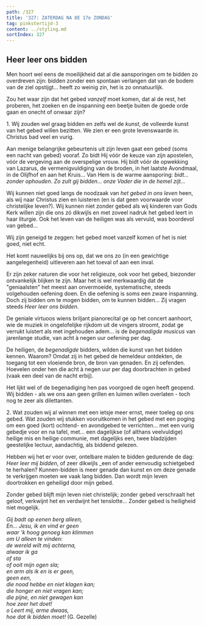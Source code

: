 ```yaml
---
path: /327
title: '327: ZATERDAG NA DE 17e ZONDAG'
tag: pinkstertijd-3
content: ../styling.md
sortIndex: 327
---
```


## Heer leer ons bidden

Men hoort wel eens de moeilijkheid dat al die aansporingen om te bidden zo overdreven zijn: bidden zonder een spontaan verlangen dat van de bodem van de ziel opstijgt... heeft zo weinig zin, het is zo onnatuurlijk.

Zou het waar zijn dat het gebed _vanzelf_ moet komen, dat al de rest, het proberen, het zoeken en de inspanning een beetje buiten de goede orde gaan en onecht of onwaar zijn?

1\. Wij zouden wel graag bidden en zelfs wel de _kunst_, de volleerde kunst van het gebed willen bezitten. We zien er een grote levenswaarde in. Christus bad veel en vurig.

Aan menige belangrijke gebeurtenis uit zijn leven gaat een gebed (soms een nacht van gebed) vooraf. Zo bidt Hij vóór de keuze van zijn apostelen, vóór de vergeving aan de overspelige vrouw. Hij bidt vóór de opwekking van Lazarus, de vermenigvuldiging van de broden, in het laatste Avondmaal, in de Olijfhof en aan het Kruis... Van Hem is de warme aansporing: _bidt... zonder ophouden_. _Zo zult gij bidden... onze Vader die in de hemel zijt..._

Wij kunnen niet goed langs de noodzaak van _het gebed in ons leven_ heen, als wij naar Christus zien en luisteren (en is dat geen voorwaarde voor christelijke leven?). Wij kunnen niet zonder gebed als wij kinderen van Gods Kerk willen zijn die ons zó dikwijls en met zoveel nadruk het gebed leert in haar liturgie. Ook het leven van de heiligen was als vervuld, was boordevol van gebed...

Wij zijn geneigd te zeggen: het gebed moet vanzelf komen of het is niet goed, niet echt.

Het komt nauwelijks bij ons op, dat we ons zo (in een gewichtige aangelegenheid) uitleveren aan het toeval of aan een inval.

Er zijn zeker naturen die voor het religieuze, ook voor het gebed, biezonder ontvankelijk blijken te zijn. Maar het is wel merkwaardig dat de "geniaalsten" het meest aan onvermoeide, systematische, steeds volgehouden oefening doen. En die oefening is soms een zware inspanning. Doch zij bidden om te mogen bidden, om te kunnen bidden... Zij vragen steeds _Heer leer ons bidden_.

De geniale virtuoos wiens briljant pianorecital ge op het concert aanhoort, wie de muziek in ongelofelijke rijkdom uit de vingers stroomt, zodat ge verrukt luistert als met ingehouden adem... is de _begenadigde musicus_ van jarenlange studie, van acht à negen uur oefening per dag.

De heiligen, de _begenadigde_ bidders, wilden die kunst van het bidden kennen. Waarom? Omdat zij in het gebed de hemeldeur ontdekten, de toegang tot een vloeiende bron, de bron van genaden. En zij oefenden. Hoevelen onder hen die acht à negen uur per dag doorbrachten in gebed (vaak een deel van de nacht erbij).

Het lijkt wel of de begenadiging hen pas voorgoed de ogen heeft geopend. Wij bidden - als we ons aan geen grillen en luimen willen overlaten - toch nog te zeer als dilettanten.

2\. Wat zouden wij al winnen met een ietsje meer ernst, meer toeleg op ons gebed. Wat zouden wij stukken vooruitkomen in het gebed met een poging om een goed (kort) ochtend- en avondgebed te verrichten... met een vurig gebedje voor en na tafel, met... een dagelijkse (of althans veelvuldige) heilige mis en heilige communie, met dagelijks een, twee bladzijden geestelijke lectuur, aandachtig, als biddend gelezen.

Hebben wij het er voor over, ontelbare malen te bidden gedurende de dag: _Heer leer mij bidden_, of zeer dikwijls _een of ander eenvoudig schietgebed te herhalen? Kunnen-bidden is meer genade dan kunst en om deze genade te verkrijgen moeten we vaak lang bidden. Dan wordt mijn leven doortrokken en geheiligd door mijn gebed.

Zonder gebed blijft mijn leven niet christelijk; zonder gebed verschraalt het geloof, verkwijnt het en verdwijnt het tenslotte... Zonder gebed is heiligheid niet mogelijk.

_Gij badt op eenen berg alleen,_  
_En... Jesu, ik en vind er geen_  
_waar 'k hoog genoeg kan klimmen_  
_om U alleen te vinden:_  
_de wereld wilt mij achterna,_  
_alwaar ik ga_  
_of sta_  
_of ooit mijn ogen sla;_  
_en arm als ik en is er geen,_  
_geen een,_  
_die nood hebbe en niet klagen kan;_  
_die honger en niet vragen kan;_  
_die pijne, en niet gewagen kan_  
_hoe zeer het doet!_  
_o Leert mij, arme dwaas,_  
_hoe dat ik bidden moet!_ (G. Gezelle)
